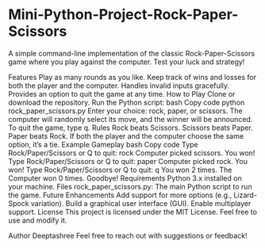# Mini-Python-Project-Rock-Paper-Scissors

A simple command-line implementation of the classic Rock-Paper-Scissors game where you play against the computer. Test your luck and strategy!

Features
Play as many rounds as you like.
Keep track of wins and losses for both the player and the computer.
Handles invalid inputs gracefully.
Provides an option to quit the game at any time.
How to Play
Clone or download the repository.
Run the Python script:
bash
Copy code
python rock_paper_scissors.py
Enter your choice: rock, paper, or scissors.
The computer will randomly select its move, and the winner will be announced.
To quit the game, type q.
Rules
Rock beats Scissors.
Scissors beats Paper.
Paper beats Rock.
If both the player and the computer choose the same option, it’s a tie.
Example Gameplay
bash
Copy code
Type Rock/Paper/Scissors or Q to quit: rock
Computer picked scissors.
You won!
Type Rock/Paper/Scissors or Q to quit: paper
Computer picked rock.
You won!
Type Rock/Paper/Scissors or Q to quit: q
You won 2 times.
The Computer won 0 times.
Goodbye!
Requirements
Python 3.x installed on your machine.
Files
rock_paper_scissors.py: The main Python script to run the game.
Future Enhancements
Add support for more options (e.g., Lizard-Spock variation).
Build a graphical user interface (GUI).
Enable multiplayer support.
License
This project is licensed under the MIT License. Feel free to use and modify it.

Author
Deeptashree
Feel free to reach out with suggestions or feedback!
